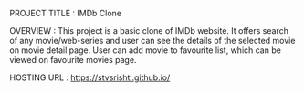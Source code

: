 PROJECT TITLE : IMDb Clone

OVERVIEW : This project is a basic clone of IMDb website. It offers search of any movie/web-series and user can see the details of the selected movie on movie detail page. User can add movie to favourite list, which can be viewed on favourite movies page. 

HOSTING URL : https://stvsrishti.github.io/


